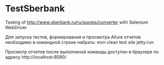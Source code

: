 # TestSberbank
Testing of http://www.sberbank.ru/ru/quotes/converter with Selenium WebDriver

Для запуска тестов, формирования и просмотра Allure отчетов необходимо в командной строке набрать: mvn clean test site jetty:run

Просмотр отчетов после выполненой команды доступен в браузере по адресу http://localhost:8080/
